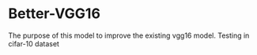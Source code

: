 # Better-VGG16
The purpose of this model to improve the existing vgg16 model. Testing in cifar-10 dataset
